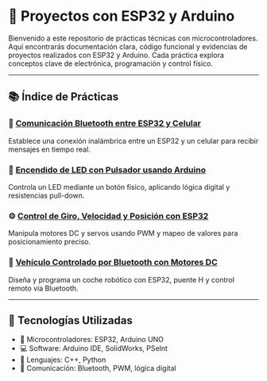 # 🚀 Proyectos con ESP32 y Arduino

Bienvenido a este repositorio de prácticas técnicas con microcontroladores. Aquí encontrarás documentación clara, código funcional y evidencias de proyectos realizados con ESP32 y Arduino. Cada práctica explora conceptos clave de electrónica, programación y control físico.

---

## 📚 Índice de Prácticas

### 🔵 [Comunicación Bluetooth entre ESP32 y Celular](./comunicacion-bluetooth.md)
Establece una conexión inalámbrica entre un ESP32 y un celular para recibir mensajes en tiempo real.

### 🔴 [Encendido de LED con Pulsador usando Arduino](./led-con-pulsador.md)
Controla un LED mediante un botón físico, aplicando lógica digital y resistencias pull-down.

### ⚙️ [Control de Giro, Velocidad y Posición con ESP32](./control-motores-esp32.md)
Manipula motores DC y servos usando PWM y mapeo de valores para posicionamiento preciso.

### 🚗 [Vehículo Controlado por Bluetooth con Motores DC](./vehiculo-bluetooth.md)
Diseña y programa un coche robótico con ESP32, puente H y control remoto vía Bluetooth.

---

## 📎 Tecnologías Utilizadas

- 🧠 Microcontroladores: ESP32, Arduino UNO  
- 💻 Software: Arduino IDE, SolidWorks, PSeInt  
- 🔧 Lenguajes: C++, Python  
- 📲 Comunicación: Bluetooth, PWM, lógica digital  